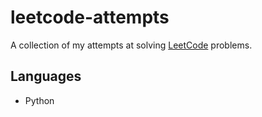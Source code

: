 # leetcode-attempts

A collection of my attempts at solving [LeetCode](https://leetcode.com/) problems.

## Languages

* Python
